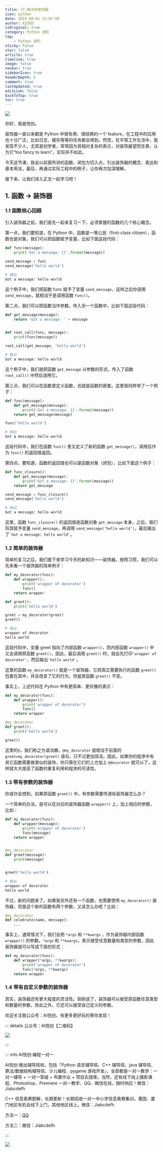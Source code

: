 ```yaml
---
title: 17-强大的装饰器
icon: python
date: 2023-08-01 12:07:09
author: AI悦创
isOriginal: true
category: Python 进阶
tag:
    - Python 进阶
sticky: false
star: false
article: true
timeline: true
image: false
navbar: true
sidebarIcon: true
headerDepth: 5
comment: true
lastUpdated: true
editLink: false
backToTop: true
toc: true
---
```


![](./17.assets/dc830dd58d35cfd9025bfea084aeec0f.jpg)

你好，我是悦创。

装饰器一直以来都是 Python 中很有用、很经典的一个 feature，在工程中的应用也十分广泛，比如日志、缓存等等的任务都会用到。然而，在平常工作生活中，我发现不少人，尤其是初学者，常常因为其相对复杂的表示，对装饰器望而生畏，认为它“too fancy to learn”，实际并不如此。

今天这节课，我会以前面所讲的函数、闭包为切入点，引出装饰器的概念、表达和基本用法，最后，再通过实际工程中的例子，让你再次加深理解。

接下来，让我们进入正文一起学习吧！

## 1. 函数 -> 装饰器

### 1.1 函数核心回顾

引入装饰器之前，我们首先一起来复习一下，必须掌握的函数的几个核心概念。

第一点，我们要知道，在 Python 中，函数是一等公民（first-class citizen），函数也是对象。我们可以把函数赋予变量，比如下面这段代码：

```python
def func(message):
    print('Got a message: {}'.format(message))
    
send_message = func
send_message('hello world')

# 输出
Got a message: hello world
```

这个例子中，我们把函数 func 赋予了变量 `send_message`，这样之后你调用 `send_message`，就相当于是调用函数 `func()`。

第二点，我们可以把函数当作参数，传入另一个函数中，比如下面这段代码：

```python
def get_message(message):
    return 'Got a message: ' + message


def root_call(func, message):
    print(func(message))
    
root_call(get_message, 'hello world')

# 输出
Got a message: hello world
```

这个例子中，我们就把函数 `get_message` 以参数的形式，传入了函数 `root_call()` 中然后调用它。

第三点，我们可以在函数里定义函数，也就是函数的嵌套。这里我同样举了一个例子：

```python
def func(message):
    def get_message(message):
        print('Got a message: {}'.format(message))
    return get_message(message)

func('hello world')

# 输出
Got a message: hello world
```

这段代码中，我们在函数 `func()` 里又定义了新的函数 `get_message()`，调用后作为 `func()` 的返回值返回。

第四点，要知道，函数的返回值也可以是函数对象（闭包），比如下面这个例子：

```python
def func_closure():
    def get_message(message):
        print('Got a message: {}'.format(message))
    return get_message

send_message = func_closure()
send_message('hello world')

# 输出
Got a message: hello world
```

这里，函数 `func_closure()` 的返回值是函数对象 `get_message` 本身，之后，我们将其赋予变量 `send_message`，再调用 `send_message(‘hello world’)`，最后输出了`'Got a message: hello world'`。

### 1.2 简单的装饰器

简单的复习之后，我们接下来学习今天的新知识——装饰器。按照习惯，我们可以先来看一个装饰器的简单例子：

```python
def my_decorator(func):
    def wrapper():
        print('wrapper of decorator')
        func()
    return wrapper

def greet():
    print('hello world')

greet = my_decorator(greet)
greet()

# 输出
wrapper of decorator
hello world
```

这段代码中，变量 greet 指向了内部函数 `wrapper()`，而内部函数 `wrapper()` 中又会调用原函数 `greet()`，因此，最后调用 `greet()` 时，就会先打印`'wrapper of decorator'`，然后输出`'hello world'`。

这里的函数 `my_decorator()` 就是一个装饰器，它把真正需要执行的函数 `greet()` 包裹在其中，并且改变了它的行为，但是原函数 `greet()` 不变。

事实上，上述代码在 Python 中有更简单、更优雅的表示：

```python
def my_decorator(func):
    def wrapper():
        print('wrapper of decorator')
        func()
    return wrapper

@my_decorator
def greet():
    print('hello world')

greet()
```

这里的`@`，我们称之为语法糖，`@my_decorator` 就相当于前面的 `greet=my_decorator(greet)` 语句，只不过更加简洁。因此，如果你的程序中有其它函数需要做类似的装饰，你只需在它们的上方加上 `@decorator` 就可以了，这样就大大提高了函数的重复利用和程序的可读性。

### 1.3 带有参数的装饰器

你或许会想到，如果原函数 `greet()` 中，有参数需要传递给装饰器怎么办？

一个简单的办法，是可以在对应的装饰器函数 `wrapper()` 上，加上相应的参数，比如：

```python
def my_decorator(func):
    def wrapper(message):
        print('wrapper of decorator')
        func(message)
    return wrapper


@my_decorator
def greet(message):
    print(message)


greet('hello world')

# 输出
wrapper of decorator
hello world
```

不过，新的问题来了。如果我另外还有一个函数，也需要使用 `my_decorator()` 装饰器，但是这个新的函数有两个参数，又该怎么办呢？比如：

```python
@my_decorator
def celebrate(name, message):
    ...
```

事实上，通常情况下，我们会把 `*args` 和 `**kwargs` ，作为装饰器内部函数 `wrapper()` 的参数。`*args` 和 `**kwargs`，表示接受任意数量和类型的参数，因此装饰器就可以写成下面的形式：

```python
def my_decorator(func):
    def wrapper(*args, **kwargs):
        print('wrapper of decorator')
        func(*args, **kwargs)
    return wrapper
```

### 1.4 带有自定义参数的装饰器

其实，装饰器还有更大程度的灵活性。刚刚说了，装饰器可以接受原函数任意类型和数量的参数，除此之外，它还可以接受自己定义的参数。

























欢迎关注我公众号：AI悦创，有更多更好玩的等你发现！

::: details 公众号：AI悦创【二维码】

![](/gzh.jpg)

:::

::: info AI悦创·编程一对一

AI悦创·推出辅导班啦，包括「Python 语言辅导班、C++ 辅导班、java 辅导班、算法/数据结构辅导班、少儿编程、pygame 游戏开发」，全部都是一对一教学：一对一辅导 + 一对一答疑 + 布置作业 + 项目实践等。当然，还有线下线上摄影课程、Photoshop、Premiere 一对一教学、QQ、微信在线，随时响应！微信：Jiabcdefh

C++ 信息奥赛题解，长期更新！长期招收一对一中小学信息奥赛集训，莆田、厦门地区有机会线下上门，其他地区线上。微信：Jiabcdefh

方法一：[QQ](http://wpa.qq.com/msgrd?v=3&uin=1432803776&site=qq&menu=yes)

方法二：微信：Jiabcdefh

:::

![](/zsxq.jpg)

